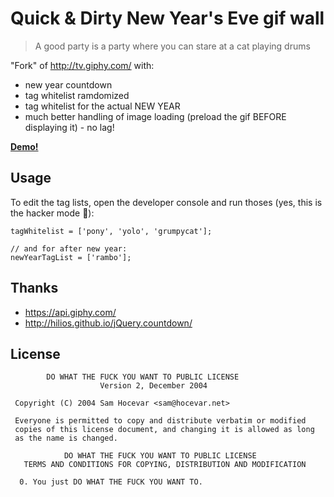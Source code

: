 # Quick & Dirty New Year's Eve gif wall

> A good party is a party where you can stare at a cat playing drums

"Fork" of http://tv.giphy.com/ with:

- new year countdown
- tag whitelist ramdomized
- tag whitelist for the actual NEW YEAR
- much better handling of image loading (preload the gif BEFORE displaying it) - no lag!

**[Demo!]()**

## Usage

To edit the tag lists, open the developer console and run thoses (yes, this is the hacker mode :metal:):

    tagWhitelist = ['pony', 'yolo', 'grumpycat'];
    
    // and for after new year:
    newYearTagList = ['rambo'];
    
## Thanks

- https://api.giphy.com/
- http://hilios.github.io/jQuery.countdown/

## License

            DO WHAT THE FUCK YOU WANT TO PUBLIC LICENSE 
                        Version 2, December 2004 
    
     Copyright (C) 2004 Sam Hocevar <sam@hocevar.net> 
    
     Everyone is permitted to copy and distribute verbatim or modified 
     copies of this license document, and changing it is allowed as long 
     as the name is changed. 
    
                DO WHAT THE FUCK YOU WANT TO PUBLIC LICENSE 
       TERMS AND CONDITIONS FOR COPYING, DISTRIBUTION AND MODIFICATION 
    
      0. You just DO WHAT THE FUCK YOU WANT TO.